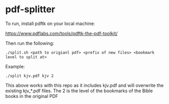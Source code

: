 # pdf-splitter

To run, install pdftk on your local machine:

https://www.pdflabs.com/tools/pdftk-the-pdf-toolkit/

Then run the following:

```
./split.sh <path to origianl pdf> <prefix of new files> <bookmark level to split at>
```

Example:

```
./split kjv.pdf kjv 2
```

This above works with this repo as it includes kjv.pdf and will overwrite the existing kjv_*.pdf files. The 2 is the level of the bookmarks of the Bible books in the original PDF

